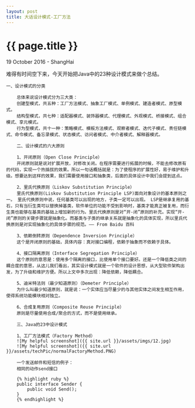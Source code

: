 ```yaml
---
layout: post
title: 大话设计模式-工厂方法
---
```


{{ page.title }}
================

<p class="meta">19 October 2016 - ShangHai</p>
    难得有时间空下来，今天开始把Java中的23种设计模式来做个总结。
    
    一、设计模式的分类

        总体来说设计模式分为三大类：
        创建型模式，共五种：工厂方法模式、抽象工厂模式、单例模式、建造者模式、原型模式。
        结构型模式，共七种：适配器模式、装饰器模式、代理模式、外观模式、桥接模式、组合模式、享元模式。
        行为型模式，共十一种：策略模式、模板方法模式、观察者模式、迭代子模式、责任链模式、命令模式、备忘录模式、状态模式、访问者模式、中介者模式、解释器模式。

        二、设计模式的六大原则

        1、开闭原则（Open Close Principle）
        开闭原则就是说对扩展开放，对修改关闭。在程序需要进行拓展的时候，不能去修改原有的代码，实现一个热插拔的效果。所以一句话概括就是：为了使程序的扩展性好，易于维护和升级。想要达到这样的效果，我们需要使用接口和抽象类，后面的具体设计中我们会提到这点。

        2、里氏代换原则（Liskov Substitution Principle）
        里氏代换原则(Liskov Substitution Principle LSP)面向对象设计的基本原则之一。 里氏代换原则中说，任何基类可以出现的地方，子类一定可以出现。 LSP是继承复用的基石，只有当衍生类可以替换掉基类，软件单位的功能不受到影响时，基类才能真正被复用，而衍生类也能够在基类的基础上增加新的行为。里氏代换原则是对“开-闭”原则的补充。实现“开-闭”原则的关键步骤就是抽象化。而基类与子类的继承关系就是抽象化的具体实现，所以里氏代换原则是对实现抽象化的具体步骤的规范。—— From Baidu 百科

        3、依赖倒转原则（Dependence Inversion Principle）
        这个是开闭原则的基础，具体内容：真对接口编程，依赖于抽象而不依赖于具体。

        4、接口隔离原则（Interface Segregation Principle）
        这个原则的意思是：使用多个隔离的接口，比使用单个接口要好。还是一个降低类之间的耦合度的意思，从这儿我们看出，其实设计模式就是一个软件的设计思想，从大型软件架构出发，为了升级和维护方便。所以上文中多次出现：降低依赖，降低耦合。

        5、迪米特法则（最少知道原则）（Demeter Principle）
        为什么叫最少知道原则，就是说：一个实体应当尽量少的与其他实体之间发生相互作用，使得系统功能模块相对独立。

        6、合成复用原则（Composite Reuse Principle）
        原则是尽量使用合成/聚合的方式，而不是使用继承。

        三、Java的23中设计模式

        1、工厂方法模式（Factory Method）
        ![My helpful screenshot]({{ site.url }}/assets/imgs/12.jpg)
        ![My helpful screenshot]({{ site.url }}/assets/techPic/normalFactoryMethod.PNG)

        一个发送邮件和短信的例子：
        相同的动作send接口

        {% highlight ruby %}
        public interface Sender {
            public void Send();
        }
        {% endhighlight %}
